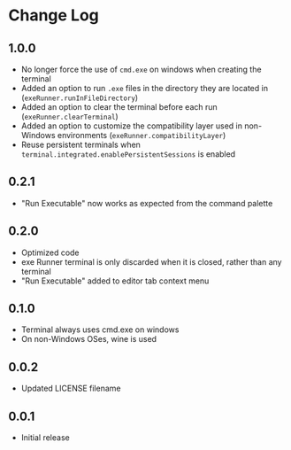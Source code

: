 # Change Log

## 1.0.0

- No longer force the use of `cmd.exe` on windows when creating the terminal
- Added an option to run `.exe` files in the directory they are located in (`exeRunner.runInFileDirectory`)
- Added an option to clear the terminal before each run (`exeRunner.clearTerminal`)
- Added an option to customize the compatibility layer used in non-Windows environments (`exeRunner.compatibilityLayer`)
- Reuse persistent terminals when `terminal.integrated.enablePersistentSessions` is enabled

## 0.2.1

- "Run Executable" now works as expected from the command palette

## 0.2.0

- Optimized code
- exe Runner terminal is only discarded when it is closed, rather than any terminal
- "Run Executable" added to editor tab context menu

## 0.1.0

- Terminal always uses cmd.exe on windows
- On non-Windows OSes, wine is used

## 0.0.2

- Updated LICENSE filename

## 0.0.1

- Initial release